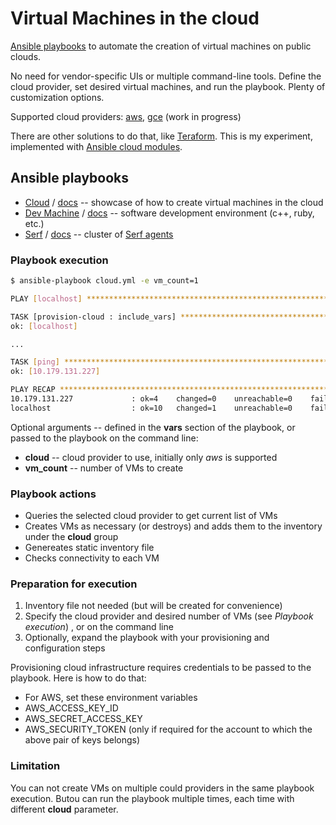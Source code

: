 Virtual Machines in the cloud
=============================

[Ansible playbooks](https://docs.ansible.com/playbooks.html) to automate the creation of virtual machines on public clouds.

No need for vendor-specific UIs or multiple command-line tools. Define the cloud provider, set desired virtual machines, and run the playbook. Plenty of customization options.

Supported cloud providers: [aws](https://aws.amazon.com), [gce](https://cloud.google.com) (work in progress)

There are other solutions to do that, like [Teraform](https://www.terraform.io). This is my experiment, implemented with [Ansible cloud modules](http://docs.ansible.com/ansible/list_of_cloud_modules.html).

## Ansible playbooks

* [Cloud](cloud.yml) / [docs](docs/cloud.md) -- showcase of how to create virtual machines in the cloud
* [Dev Machine](dev-machine.yml) / [docs](docs/dev-machine.md) -- software development environment (c++, ruby, etc.)
* [Serf](serf.yml) / [docs](docs/serf.md) -- cluster of [Serf agents](https://www.serf.io/docs/index.html)

### Playbook execution

```bash
$ ansible-playbook cloud.yml -e vm_count=1

PLAY [localhost] ***************************************************************

TASK [provision-cloud : include_vars] ******************************************
ok: [localhost]

...

TASK [ping] ********************************************************************
ok: [10.179.131.227]

PLAY RECAP *********************************************************************
10.179.131.227             : ok=4    changed=0    unreachable=0    failed=0
localhost                  : ok=10   changed=1    unreachable=0    failed=0
```

Optional arguments -- defined in the __vars__ section of the playbook, or passed to the playbook on the command line:

* __cloud__ -- cloud provider to use, initially only _aws_ is supported
* __vm_count__ -- number of VMs to create

### Playbook actions

* Queries the selected cloud provider to get current list of VMs
* Creates VMs as necessary (or destroys) and adds them to the inventory under the __cloud__ group
* Genereates static inventory file
* Checks connectivity to each VM

### Preparation for execution

1. Inventory file not needed (but will be created for convenience)
1. Specify the cloud provider and desired number of VMs (see _Playbook execution_)
, or on the command line
1. Optionally, expand the playbook with your provisioning and configuration steps

Provisioning cloud infrastructure requires credentials to be passed to the playbook. Here is how to do that:

* For AWS, set these environment variables
 * AWS_ACCESS_KEY_ID
 * AWS_SECRET_ACCESS_KEY
 * AWS_SECURITY_TOKEN (only if required for the account to which the above pair of keys belongs)

### Limitation

You can not create VMs on multiple could providers in the same playbook execution. Butou can run the playbook multiple times, each time with different __cloud__ parameter.